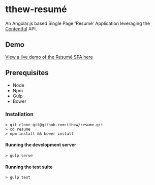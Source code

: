 # tthew-resumé

An Angular.js based Single Page 'Resumé' Application leveraging the [Contentful](http://contentful.com) API.

## Demo

[View a live demo of the Resumé SPA here](http://tthew.github.io/resume)

## Prerequisites

- Node
- Npm
- Gulp
- Bower

### Installation

    > git clone git@github.com:tthew/resume.git
    > cd resume
    > npm install && bower install

#### Running the development server

    > gulp serve

#### Running the test suite

    > gulp test





